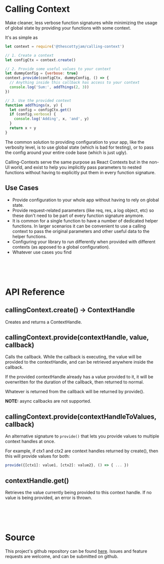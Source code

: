 # Calling Context

Make cleaner, less verbose function signatures while minimizing the usage of global state by providing your functions with some context.

It's as simple as
```js
let context = require('@thescottyjam/calling-context')

// 1. Create a context
let configCtx = context.create()

// 2. Provide some useful values to your context
let dummyConfig = {verbose: true}
context.provide(configCtx, dummyConfig, () => {
  // Anything inside this callback has access to your context
  console.log('Sum:', addThings(2, 3))
})

// 3. Use the provided context
function addThings(x, y) {
  let config = configCtx.get()
  if (config.verbose) {
    console.log('Adding', x, 'and', y)
  }
  return x + y
}
```

The common solution to providing configuration to your app, like the verbosity level, is to use global state (which is bad for testing), or to pass the config around your entire code base (which is just ugly).

Calling-Contexts serve the same purpose as React Contexts but in the non-UI world, and exist to help you implicitly pass parameters to nested functions without having to explicitly put them in every function signature.

## Use Cases

* Provide configuration to your whole app without having to rely on global state.
* Provide request-related parameters (like req, res, a log object, etc) so these don't need to be part of every function signature anymore.
* It is common for a single function to have a number of dedicated helper functions. In larger scenarios it can be convenient to use a calling context to pass the original parameters and other useful data to the helper functions.
* Configuring your library to run differently when provided with different contexts (as apposed to a global configuration).
* Whatever use cases you find

<br/>
<br/>
<br/>

# API Reference

## callingContext.create() -> ContextHandle

Creates and returns a ContextHandle.

## callingContext.provide(contextHandle, value, callback)

Calls the callback. While the callback is executing, the value will be provided to the contextHandle, and can be retrieved anywhere inside the callback.

If the provided contextHandle already has a value provided to it, it will be overwritten for the duration of the callback, then returned to normal.

Whatever is returned from the callback will be returned by provide().

**NOTE:** async callbacks are not supported.

## callingContext.provide(contextHandleToValues, callback)

An alternative signature to `provide()` that lets you provide values to multiple context handles at once.

For example, if ctx1 and ctx2 are context handles returned by create(), then this will provide values for both:
```js
provide({[ctx1]: value1, [ctx2]: value2}, () => { ... })
```

## contextHandle.get()

Retrieves the value currently being provided to this context handle. If no value is being provided, an error is thrown.

<br/>
<br/>
<br/>

# Source

This project's github repository can be found [here](https://github.com/theScottyJam/calling-context). Issues and feature requests are welcome, and can be submitted on github.